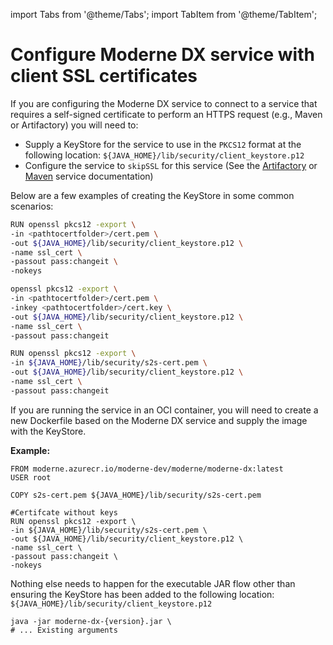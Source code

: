 import Tabs from '@theme/Tabs';
import TabItem from '@theme/TabItem';

# Configure Moderne DX service with client SSL certificates

If you are configuring the Moderne DX service to connect to a service that requires a self-signed certificate to perform an HTTPS request (e.g., Maven or Artifactory) you will need to:

* Supply a KeyStore for the service to use in the `PKCS12` format at the following location: `${JAVA_HOME}/lib/security/client_keystore.p12`
* Configure the service to `skipSSL` for this service (See the [Artifactory](./configure-dx-with-artifactory-recipes.md) or [Maven](./configure-dx-with-maven-repository-access.md) service documentation)

Below are a few examples of creating the KeyStore in some common scenarios:

<Tabs>
<TabItem value="certificate-without-key" label="Certificate without key">

```bash
RUN openssl pkcs12 -export \
-in <pathtocertfolder>/cert.pem \
-out ${JAVA_HOME}/lib/security/client_keystore.p12 \
-name ssl_cert \
-passout pass:changeit \
-nokeys
```

</TabItem>

<TabItem value="certificate-and-key-files" label="Certificate and key files">

```bash
openssl pkcs12 -export \
-in <pathtocertfolder>/cert.pem \
-inkey <pathtocertfolder>/cert.key \
-out ${JAVA_HOME}/lib/security/client_keystore.p12 \
-name ssl_cert \
-passout pass:changeit
```
</TabItem>

<TabItem value="certificate-and-key-in-one-file" label="Certificate and key in one file">

```bash
RUN openssl pkcs12 -export \
-in ${JAVA_HOME}/lib/security/s2s-cert.pem \
-out ${JAVA_HOME}/lib/security/client_keystore.p12 \
-name ssl_cert \
-passout pass:changeit
```
</TabItem>
</Tabs>

<Tabs groupId="dx-type">
<TabItem value="oci-container" label="OCI Container">

If you are running the service in an OCI container, you will need to create a new Dockerfile based on the Moderne DX service and supply the image with the KeyStore.

**Example:**

```docker
FROM moderne.azurecr.io/moderne-dev/moderne/moderne-dx:latest
USER root

COPY s2s-cert.pem ${JAVA_HOME}/lib/security/s2s-cert.pem

#Certifcate without keys
RUN openssl pkcs12 -export \
-in ${JAVA_HOME}/lib/security/s2s-cert.pem \
-out ${JAVA_HOME}/lib/security/client_keystore.p12 \
-name ssl_cert \
-passout pass:changeit \
-nokeys
```
</TabItem>

<TabItem value="executable-jar" label="Executable JAR">

Nothing else needs to happen for the executable JAR flow other than ensuring the KeyStore has been added to the following location: `${JAVA_HOME}/lib/security/client_keystore.p12`

```
java -jar moderne-dx-{version}.jar \
# ... Existing arguments
```
</TabItem>
</Tabs>

